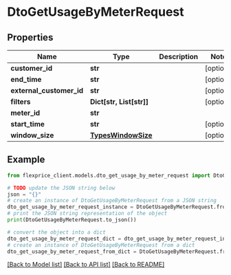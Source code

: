 # DtoGetUsageByMeterRequest


## Properties

Name | Type | Description | Notes
------------ | ------------- | ------------- | -------------
**customer_id** | **str** |  | [optional] 
**end_time** | **str** |  | [optional] 
**external_customer_id** | **str** |  | [optional] 
**filters** | **Dict[str, List[str]]** |  | [optional] 
**meter_id** | **str** |  | 
**start_time** | **str** |  | [optional] 
**window_size** | [**TypesWindowSize**](TypesWindowSize.md) |  | [optional] 

## Example

```python
from flexprice_client.models.dto_get_usage_by_meter_request import DtoGetUsageByMeterRequest

# TODO update the JSON string below
json = "{}"
# create an instance of DtoGetUsageByMeterRequest from a JSON string
dto_get_usage_by_meter_request_instance = DtoGetUsageByMeterRequest.from_json(json)
# print the JSON string representation of the object
print(DtoGetUsageByMeterRequest.to_json())

# convert the object into a dict
dto_get_usage_by_meter_request_dict = dto_get_usage_by_meter_request_instance.to_dict()
# create an instance of DtoGetUsageByMeterRequest from a dict
dto_get_usage_by_meter_request_from_dict = DtoGetUsageByMeterRequest.from_dict(dto_get_usage_by_meter_request_dict)
```
[[Back to Model list]](../README.md#documentation-for-models) [[Back to API list]](../README.md#documentation-for-api-endpoints) [[Back to README]](../README.md)


